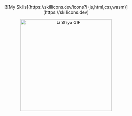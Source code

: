 
<p align="center">
  [![My Skills](https://skillicons.dev/icons?i=js,html,css,wasm)](https://skillicons.dev)
</p>

<p align="center">
  <img src="https://media1.tenor.com/m/BWH6IqsvqWIAAAAd/the-girl-downstairs-li-shiya.gif" alt="Li Shiya GIF" width="300" />
</p>


